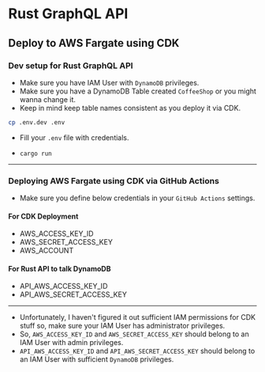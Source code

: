 # Rust GraphQL API

## Deploy to AWS Fargate using CDK

### Dev setup for Rust GraphQL API

- Make sure you have IAM User with `DynamoDB` privileges.
- Make sure you have a DynamoDB Table created `CoffeeShop` or you might wanna change it.
- Keep in mind keep table names consistent as you deploy it via CDK.

```sh
cp .env.dev .env
```

- Fill your `.env` file with credentials.

- `cargo run`

---

### Deploying AWS Fargate using CDK via GitHub Actions

- Make sure you define below credentials in your `GitHub Actions` settings.

#### For CDK Deployment

- AWS_ACCESS_KEY_ID
- AWS_SECRET_ACCESS_KEY
- AWS_ACCOUNT

#### For Rust API to talk DynamoDB

- API_AWS_ACCESS_KEY_ID
- API_AWS_SECRET_ACCESS_KEY

---

- Unfortunately, I haven't figured it out sufficient IAM permissions for CDK stuff so, make sure your IAM User has administrator privileges.
- So, `AWS_ACCESS_KEY_ID` and `AWS_SECRET_ACCESS_KEY` should belong to an IAM User with admin privileges.
- `API_AWS_ACCESS_KEY_ID` and `API_AWS_SECRET_ACCESS_KEY` should belong to an IAM User with sufficient `DynamoDB` privileges.
